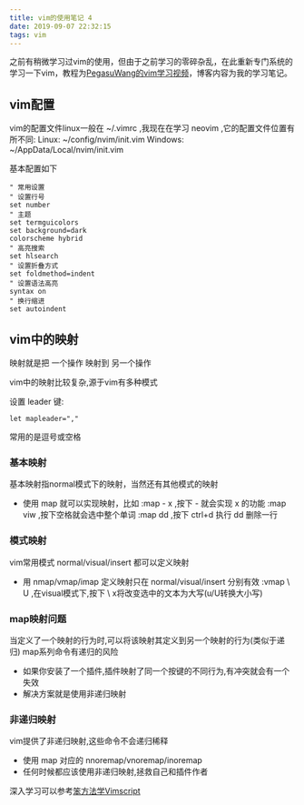 ```yaml
---
title: vim的使用笔记 4
date: 2019-09-07 22:32:15
tags: vim
---
```

之前有稍微学习过vim的使用，但由于之前学习的零碎杂乱，在此重新专门系统的学习一下vim，教程为[PegasuWang的vim学习视频](https://www.imooc.com/learn/1129)，博客内容为我的学习笔记。

## vim配置

vim的配置文件linux一般在 ~/.vimrc ,我现在在学习 neovim ,它的配置文件位置有所不同:
Linux:
~/config/nvim/init.vim
Windows:
~/AppData/Local/nvim/init.vim

基本配置如下

```
" 常用设置
" 设置行号
set number
" 主题
set termguicolors
set background=dark
colorscheme hybrid
" 高亮搜索
set hlsearch
" 设置折叠方式
set foldmethod=indent
" 设置语法高亮
syntax on
" 换行缩进
set autoindent
```

## vim中的映射
映射就是把 一个操作 映射到 另一个操作

vim中的映射比较复杂,源于vim有多种模式

设置 leader 键:

```
let mapleader=","
```

常用的是逗号或空格

### 基本映射

基本映射指normal模式下的映射，当然还有其他模式的映射
* 使用 map 就可以实现映射，比如
:map - x ,按下 - 就会实现 x 的功能
:map <soace> viw ,按下空格就会选中整个单词
:map <C-d> dd ,按下 ctrl+d 执行 dd 删除一行

### 模式映射

vim常用模式 normal/visual/insert 都可以定义映射
* 用 nmap/vmap/imap 定义映射只在 normal/visual/insert 分别有效
:vmap \ U ,在visual模式下,按下 \ x将改变选中的文本为大写(u/U转换大小写)

### map映射问题

当定义了一个映射的行为时,可以将该映射其定义到另一个映射的行为(类似于递归)
map系列命令有递归的风险
* 如果你安装了一个插件,插件映射了同一个按键的不同行为,有冲突就会有一个失效
* 解决方案就是使用非递归映射

### 非递归映射

vim提供了非递归映射,这些命令不会递归稀释
* 使用 map 对应的 nnoremap/vnoremap/inoremap
* 任何时候都应该使用非递归映射,拯救自己和插件作者

深入学习可以参考[笨方法学Vimscript](http://learnvimscriptthehardway.onefloweroneworld.com/)
